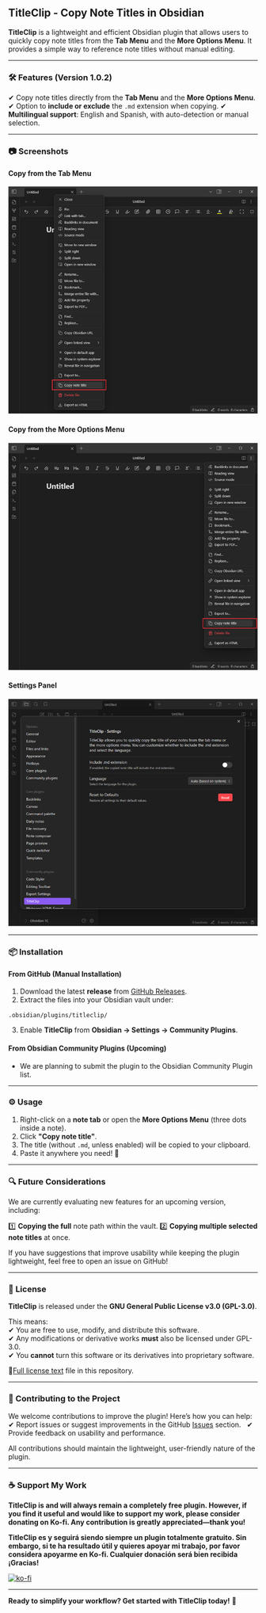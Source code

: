 ## **TitleClip - Copy Note Titles in Obsidian**

**TitleClip** is a lightweight and efficient Obsidian plugin that allows users to quickly copy note titles from the **Tab Menu** and the **More Options Menu**. It provides a simple way to reference note titles without manual editing.

---

### **🛠 Features (Version 1.0.2)**

✔ Copy note titles directly from the **Tab Menu** and the **More Options Menu**.  
✔ Option to **include or exclude** the `.md` extension when copying.
✔ **Multilingual support**: English and Spanish, with auto-detection or manual selection.

---

### **📷 Screenshots**

#### **Copy from the Tab Menu**

![imagen](assets/img01.png)
#### **Copy from the More Options Menu**

![imagen](assets/img02.png)
#### **Settings Panel**

![imagen](assets/img03.png)

---

### **📦 Installation**

#### **From GitHub (Manual Installation)**

1. Download the latest **release** from [GitHub Releases](https://github.com/JavirtanLabs/TitleClip/releases).
2. Extract the files into your Obsidian vault under:
       
```
.obsidian/plugins/titleclip/
```
    
3. Enable **TitleClip** from **Obsidian → Settings → Community Plugins**.

#### **From Obsidian Community Plugins (Upcoming)**

- We are planning to submit the plugin to the Obsidian Community Plugin list.

---

### **⚙️ Usage**

1. Right-click on a **note tab** or open the **More Options Menu** (three dots inside a note).
2. Click **"Copy note title"**.
3. The title (without `.md`, unless enabled) will be copied to your clipboard.
4. Paste it anywhere you need! 🚀

---

### **🔍 Future Considerations**

We are currently evaluating new features for an upcoming version, including:

1️⃣ **Copying the full** note path within the vault.
2️⃣ **Copying multiple selected note titles** at once.

If you have suggestions that improve usability while keeping the plugin lightweight, feel free to open an issue on GitHub!

---

### **📜 License**

**TitleClip** is released under the **GNU General Public License v3.0 (GPL-3.0)**.

This means:  
✔ You are free to use, modify, and distribute this software.  
✔ Any modifications or derivative works **must** also be licensed under GPL-3.0.  
✔ You **cannot** turn this software or its derivatives into proprietary software.

📄[Full license text](LICENSE) file in this repository.

---

### **🤝 Contributing to the Project**

We welcome contributions to improve the plugin! Here’s how you can help:  
✔ Report issues or suggest improvements in the GitHub [Issues](https://github.com/JavirtanLabs/TitleClip/issues) section.
&nbsp;
✔ Provide feedback on usability and performance.

All contributions should maintain the lightweight, user-friendly nature of the plugin.

---

### **☕ Support My Work**

**TitleClip is and will always remain a completely free plugin. However, if you find it useful and would like to support my work, please consider donating on Ko-fi. Any contribution is greatly appreciated—thank you!**  

**TitleClip es y seguirá siendo siempre un plugin totalmente gratuito. Sin embargo, si te ha resultado útil y quieres apoyar mi trabajo, por favor considera apoyarme en Ko-fi. Cualquier donación será bien recibida ¡Gracias!**  

[![ko-fi](https://ko-fi.com/img/githubbutton_sm.svg)](https://ko-fi.com/jvfldd)  

---

**Ready to simplify your workflow? Get started with TitleClip today!** 🚀